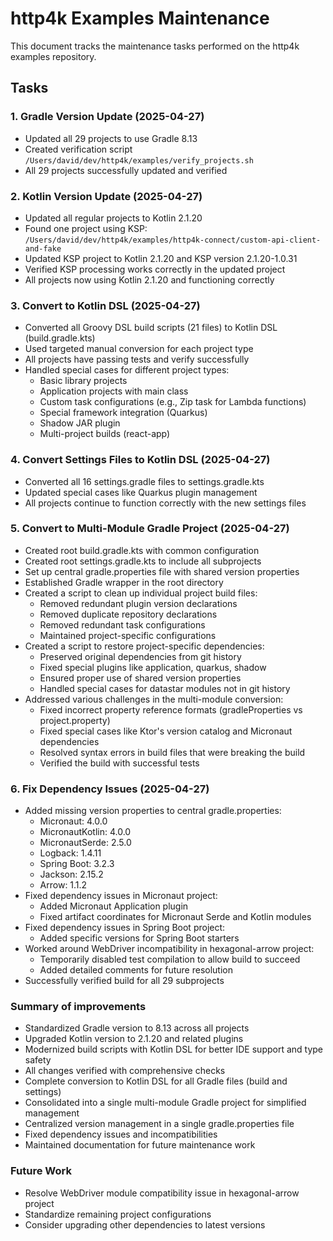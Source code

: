 # http4k Examples Maintenance

This document tracks the maintenance tasks performed on the http4k examples repository.

## Tasks

### 1. Gradle Version Update (2025-04-27)
- Updated all 29 projects to use Gradle 8.13
- Created verification script `/Users/david/dev/http4k/examples/verify_projects.sh`
- All 29 projects successfully updated and verified

### 2. Kotlin Version Update (2025-04-27)
- Updated all regular projects to Kotlin 2.1.20
- Found one project using KSP: `/Users/david/dev/http4k/examples/http4k-connect/custom-api-client-and-fake`
- Updated KSP project to Kotlin 2.1.20 and KSP version 2.1.20-1.0.31
- Verified KSP processing works correctly in the updated project
- All projects now using Kotlin 2.1.20 and functioning correctly

### 3. Convert to Kotlin DSL (2025-04-27)
- Converted all Groovy DSL build scripts (21 files) to Kotlin DSL (build.gradle.kts)
- Used targeted manual conversion for each project type
- All projects have passing tests and verify successfully
- Handled special cases for different project types:
  - Basic library projects
  - Application projects with main class
  - Custom task configurations (e.g., Zip task for Lambda functions)
  - Special framework integration (Quarkus)
  - Shadow JAR plugin
  - Multi-project builds (react-app)

### 4. Convert Settings Files to Kotlin DSL (2025-04-27)
- Converted all 16 settings.gradle files to settings.gradle.kts
- Updated special cases like Quarkus plugin management
- All projects continue to function correctly with the new settings files
  
### 5. Convert to Multi-Module Gradle Project (2025-04-27)
- Created root build.gradle.kts with common configuration
- Created root settings.gradle.kts to include all subprojects
- Set up central gradle.properties file with shared version properties
- Established Gradle wrapper in the root directory
- Created a script to clean up individual project build files:
  - Removed redundant plugin version declarations
  - Removed duplicate repository declarations
  - Removed redundant task configurations
  - Maintained project-specific configurations
- Created a script to restore project-specific dependencies:
  - Preserved original dependencies from git history
  - Fixed special plugins like application, quarkus, shadow
  - Ensured proper use of shared version properties
  - Handled special cases for datastar modules not in git history
- Addressed various challenges in the multi-module conversion:
  - Fixed incorrect property reference formats (gradleProperties vs project.property)
  - Fixed special cases like Ktor's version catalog and Micronaut dependencies
  - Resolved syntax errors in build files that were breaking the build
  - Verified the build with successful tests

### 6. Fix Dependency Issues (2025-04-27)
- Added missing version properties to central gradle.properties:
  - Micronaut: 4.0.0
  - MicronautKotlin: 4.0.0
  - MicronautSerde: 2.5.0
  - Logback: 1.4.11
  - Spring Boot: 3.2.3
  - Jackson: 2.15.2 
  - Arrow: 1.1.2
- Fixed dependency issues in Micronaut project:
  - Added Micronaut Application plugin
  - Fixed artifact coordinates for Micronaut Serde and Kotlin modules
- Fixed dependency issues in Spring Boot project:
  - Added specific versions for Spring Boot starters
- Worked around WebDriver incompatibility in hexagonal-arrow project:
  - Temporarily disabled test compilation to allow build to succeed
  - Added detailed comments for future resolution
- Successfully verified build for all 29 subprojects

### Summary of improvements
- Standardized Gradle version to 8.13 across all projects
- Upgraded Kotlin version to 2.1.20 and related plugins
- Modernized build scripts with Kotlin DSL for better IDE support and type safety
- All changes verified with comprehensive checks
- Complete conversion to Kotlin DSL for all Gradle files (build and settings)
- Consolidated into a single multi-module Gradle project for simplified management
- Centralized version management in a single gradle.properties file
- Fixed dependency issues and incompatibilities
- Maintained documentation for future maintenance work

### Future Work
- Resolve WebDriver module compatibility issue in hexagonal-arrow project
- Standardize remaining project configurations
- Consider upgrading other dependencies to latest versions